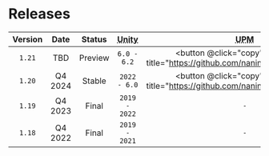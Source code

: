 ﻿---
aside: false
---

<script setup>
const copy = evt => {
    const button = evt.target;
    navigator.clipboard.writeText(button.title);
    button.classList.add("upm-clicked");
    setTimeout(() => button.classList.remove("upm-clicked"), 3000);
};
</script>

# Releases

| Version |  Date   |                Status                 | <abbr title="Compatible Unity versions range.">Unity</abbr> | <abbr title="Git URL of the release package to install via Unity's package manager (UPM).">UPM</abbr> |                    Notes                    |
|:-------:|:-------:|:-------------------------------------:|:-----------------------------------------------------------:|:-----------------------------------------------------------------------------------------------------:|:-------------------------------------------:|
| `1.21`  |   TBD   | <span class="txt-warn">Preview</span> |                         `6.0 - 6.2`                         |         <button @click="copy" class="upm" title="https://github.com/naninovel/upm.git#1.21"/>         | [](https://pre.naninovel.com/releases/1.21) |
| `1.20`  | Q4 2024 |  <span class="txt-ok">Stable</span>   |                        `2022 - 6.0`                         |         <button @click="copy" class="upm" title="https://github.com/naninovel/upm.git#1.20"/>         |             [↗](/releases/1.20)             |
| `1.19`  | Q4 2023 |  <span class="txt-err">Final</span>   |                        `2019 - 2022`                        |                                                  `-`                                                  |             [↗](/releases/1.19)             |
| `1.18`  | Q4 2022 |  <span class="txt-err">Final</span>   |                        `2019 - 2021`                        |                                                  `-`                                                  |             [↗](/releases/1.18)             |
